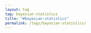 ```yaml
---
layout: tag
tag: bayesian-statistics
title: "#bayesian-statistics"
permalink: /tags/bayesian-statistics/
---
```

